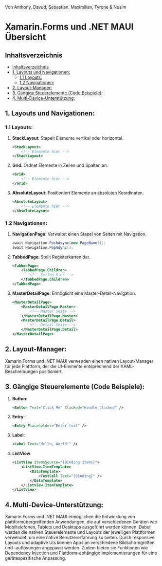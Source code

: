 
Von Anthony, Davud, Sebastian, Maximilian, Tyrone & Nesim

# Xamarin.Forms und .NET MAUI Übersicht

## Inhaltsverzeichnis


  - [Inhaltsverzeichnis](#inhaltsverzeichnis)
  - [1. Layouts und Navigationen:](#1-layouts-und-navigationen)
    - [1.1 Layouts:](#11-layouts)
    - [1.2 Navigationen:](#12-navigationen)
  - [2. Layout-Manager:](#2-layout-manager)
  - [3. Gängige Steuerelemente (Code Beispiele):](#3-gängige-steuerelemente-code-beispiele)
  - [4. Multi-Device-Unterstützung:](#4-multi-device-unterstützung)


## 1. Layouts und Navigationen:

### 1.1 Layouts:
1. **StackLayout**: Stapelt Elemente vertikal oder horizontal.
   ```xml
   <StackLayout>
       <!-- Elemente hier -->
   </StackLayout>
   ```

2. **Grid**: Ordnet Elemente in Zeilen und Spalten an.
   ```xml
   <Grid>
       <!-- Elemente hier -->
   </Grid>
   ```

3. **AbsoluteLayout**: Positioniert Elemente an absoluten Koordinaten.
   ```xml
   <AbsoluteLayout>
       <!-- Elemente hier -->
   </AbsoluteLayout>
   ```

### 1.2 Navigationen:
1. **NavigationPage**: Verwaltet einen Stapel von Seiten mit Navigation.
   ```csharp
   await Navigation.PushAsync(new PageName());
   await Navigation.PopAsync();
   ```

2. **TabbedPage**: Stellt Registerkarten dar.
   ```xml
   <TabbedPage>
       <TabbedPage.Children>
           <!-- Seiten hier -->
       </TabbedPage.Children>
   </TabbedPage>
   ```

3. **MasterDetailPage**: Ermöglicht eine Master-Detail-Navigation.
   ```xml
   <MasterDetailPage>
       <MasterDetailPage.Master>
           <!-- Master Seite -->
       </MasterDetailPage.Master>
       <MasterDetailPage.Detail>
           <!-- Detail Seite -->
       </MasterDetailPage.Detail>
   </MasterDetailPage>
   ```

## 2. Layout-Manager:
Xamarin.Forms und .NET MAUI verwenden einen nativen Layout-Manager für jede Plattform, der die UI-Elemente entsprechend der XAML-Beschreibungen positioniert.

## 3. Gängige Steuerelemente (Code Beispiele):
1. **Button**:
   ```xml
   <Button Text="Click Me" Clicked="Handle_Clicked" />
   ```

2. **Entry**:
   ```xml
   <Entry Placeholder="Enter text" />
   ```

3. **Label**:
   ```xml
   <Label Text="Hello, World!" />
   ```

4. **ListView**:
   ```xml
   <ListView ItemsSource="{Binding Items}">
       <ListView.ItemTemplate>
           <DataTemplate>
               <TextCell Text="{Binding}" />
           </DataTemplate>
       </ListView.ItemTemplate>
   </ListView>
   ```

## 4. Multi-Device-Unterstützung:
Xamarin.Forms und .NET MAUI ermöglichen die Entwicklung von plattformübergreifenden Anwendungen, die auf verschiedenen Geräten wie Mobiltelefonen, Tablets und Desktops ausgeführt werden können. Dabei werden die nativen Steuerelemente und Layouts der jeweiligen Plattformen verwendet, um eine native Benutzererfahrung zu bieten. Durch responsive Layouts und adaptive UIs können Apps an verschiedene Bildschirmgrößen und -auflösungen angepasst werden. Zudem bieten sie Funktionen wie Dependency Injection und Plattform-abhängige Implementierungen für eine gerätespezifische Anpassung.
